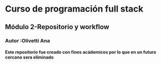 # Curso de programación full stack
## Módulo 2-Repositorio y workflow
### Autor :Olivetti Ana
#### Este repositorio fue creado con fines acádemicos por lo que en un futuro cercano sera eliminado
